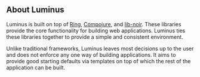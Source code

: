 ## About Luminus

Luminus is built on top of [Ring](https://github.com/mmcgrana/ring), [Compojure](https://github.com/weavejester/compojure),
and [lib-noir](https://github.com/noir-clojure/lib-noir). These libraries provide the core functionality for building web applications.
Luminus ties these libraries together to provide a simple and consistent environment.

Unlike traditional frameworks, Luminus leaves most decisions up to the user and does not enforce any one way of building applications.
It aims to provide good starting defaults via templates on top of which the rest of the application can be built.
